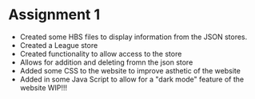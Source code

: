 # Assignment 1

- Created some HBS files to display information from the JSON stores.
- Created a League store
- Created functionality to allow access to the store
- Allows for addition and deleting fromn the json store
- Added some CSS to the website to improve asthetic of the website
- Added in some Java Script to allow for a "dark mode" feature of the website WIP!!!